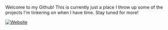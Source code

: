 Welcome to my Github! This is currently just a place I throw up some of the projects I'm tinkering on when I have time. Stay tuned for more!


[![Website](https://img.shields.io/website?label=brooksmcmillin.com&style=for-the-badge&url=https%3A%2F%2Fbrooksmcmillin.com)](https://brooksmcmillin.com)

<!--
**brooksmcmillin/brooksmcmillin** is a ✨ _special_ ✨ repository because its `README.md` (this file) appears on your GitHub profile.

Here are some ideas to get you started:

- 🔭 I’m currently working on ...
- 🌱 I’m currently learning ...
- 👯 I’m looking to collaborate on ...
- 🤔 I’m looking for help with ...
- 💬 Ask me about ...
- 📫 How to reach me: ...
- 😄 Pronouns: ...
- ⚡ Fun fact: ...
-->

